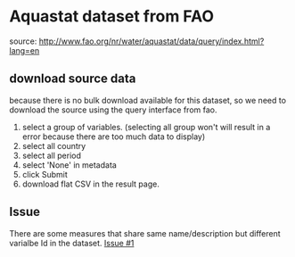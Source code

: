 # Aquastat dataset from FAO

source: http://www.fao.org/nr/water/aquastat/data/query/index.html?lang=en

## download source data

because there is no bulk download available for this dataset, so we need to
download the source using the query interface from fao.

1. select a group of variables. (selecting all group won't will result in a
   error because there are too much data to display)
2. select all country
3. select all period
4. select 'None' in metadata
5. click Submit
6. download flat CSV in the result page.

## Issue

There are some measures that share same name/description but different 
varialbe Id in the dataset. [Issue #1](https://github.com/semio/ddf--fao--aquastat/issues/1)
